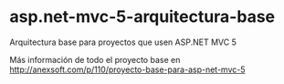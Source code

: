 # asp.net-mvc-5-arquitectura-base
Arquitectura base para proyectos que usen ASP.NET MVC 5

Más información de todo el proyecto base en
http://anexsoft.com/p/110/proyecto-base-para-asp-net-mvc-5
